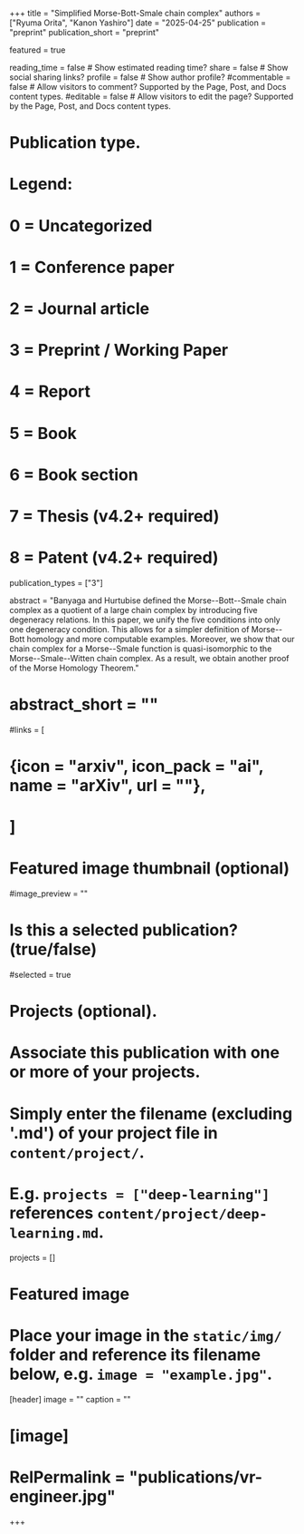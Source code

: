 +++
title = "Simplified Morse-Bott-Smale chain complex"
authors = ["Ryuma Orita", "Kanon Yashiro"]
date = "2025-04-25"
publication = "preprint"
publication_short = "preprint"

featured = true

reading_time = false  # Show estimated reading time?
share = false  # Show social sharing links?
profile = false  # Show author profile?
#commentable = false  # Allow visitors to comment? Supported by the Page, Post, and Docs content types.
#editable = false  # Allow visitors to edit the page? Supported by the Page, Post, and Docs content types.

# Publication type.
# Legend:
# 0 = Uncategorized
# 1 = Conference paper
# 2 = Journal article
# 3 = Preprint / Working Paper
# 4 = Report
# 5 = Book
# 6 = Book section
# 7 = Thesis (v4.2+ required)
# 8 = Patent (v4.2+ required)
publication_types = ["3"]

abstract = "Banyaga and Hurtubise defined the Morse--Bott--Smale chain complex as a quotient of a large chain complex by introducing five degeneracy relations. In this paper, we unify the five conditions into only one degeneracy condition. This allows for a simpler definition of Morse--Bott homology and more computable examples. Moreover, we show that our chain complex for a Morse--Smale function is quasi-isomorphic to the Morse--Smale--Witten chain complex. As a result, we obtain another proof of the Morse Homology Theorem."
# abstract_short = ""

#links = [
#  {icon = "arxiv", icon_pack = "ai", name = "arXiv", url = ""},
#  ]

# Featured image thumbnail (optional)
#image_preview = ""

# Is this a selected publication? (true/false)
#selected = true

# Projects (optional).
#   Associate this publication with one or more of your projects.
#   Simply enter the filename (excluding '.md') of your project file in `content/project/`.
#   E.g. `projects = ["deep-learning"]` references `content/project/deep-learning.md`.
projects = []

# Featured image
# Place your image in the `static/img/` folder and reference its filename below, e.g. `image = "example.jpg"`.
[header]
image = ""
caption = ""

# [image]
# RelPermalink = "publications/vr-engineer.jpg"
+++
